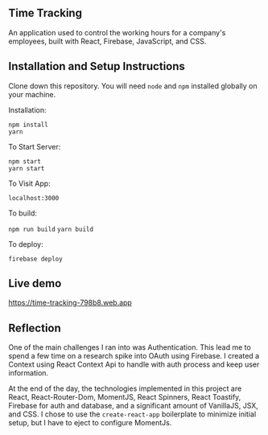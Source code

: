 ## Time Tracking

An application used to control the working hours for a company's employees, built with React, Firebase, JavaScript, and CSS.


## Installation and Setup Instructions

Clone down this repository. You will need `node` and `npm` installed globally on your machine.  

Installation:

`npm install`  
`yarn`

To Start Server:

`npm start`  
`yarn start`  

To Visit App:

`localhost:3000`  

To build:

`npm run build` 
`yarn build`

To deploy: 

`firebase deploy`

## Live demo

https://time-tracking-798b8.web.app

## Reflection
One of the main challenges I ran into was Authentication. This lead me to spend a few time on a research spike into OAuth using Firebase. I created a Context using React Context Api to handle with auth process and keep user information.

At the end of the day, the technologies implemented in this project are React, React-Router-Dom, MomentJS, React Spinners, React Toastify, Firebase for auth and database, and a significant amount of VanillaJS, JSX, and CSS. I chose to use the `create-react-app` boilerplate to minimize initial setup, but I have to eject to configure MomentJs.